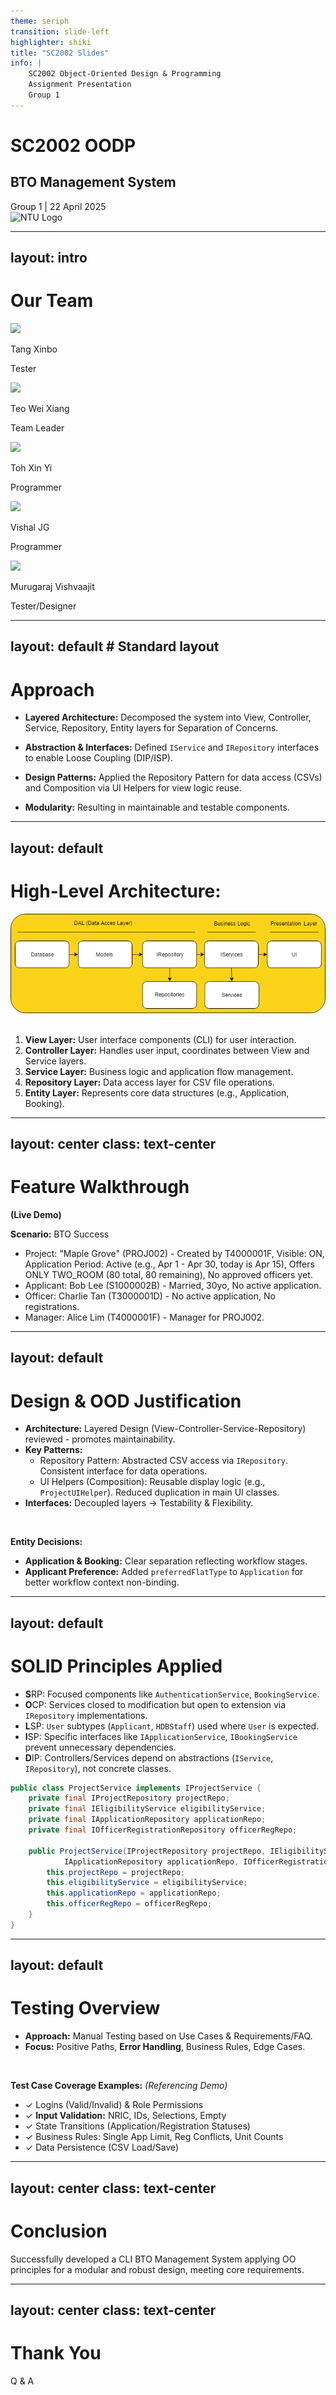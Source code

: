 ```yaml
---
theme: seriph
transition: slide-left
highlighter: shiki
title: "SC2002 Slides"
info: |
    SC2002 Object-Oriented Design & Programming
    Assignment Presentation
    Group 1
---
```


# SC2002 OODP 
## BTO Management System

<div class="opacity-75">
Group 1 | 22 April 2025
</div>

<img src="https://download.logo.wine/logo/Nanyang_Technological_University/Nanyang_Technological_University-Logo.wine.png" alt="NTU Logo" class="w-32 absolute bottom-6 right-6" />

---
layout: intro
---

# Our Team <span class="ml-2 opacity-80"><i-carbon-group-account /></span>

<div class="grid grid-cols-5 gap-4 text-center mt-12">
  <!-- Column 1 -->
  <div>
    <img src="https://avatars.githubusercontent.com/u/85245154?v=4" class="w-24 h-24 rounded-full mx-auto mb-2 object-cover"/>
    <p class="font-semibold">Tang Xinbo</p>
    <p class="text-xs opacity-70">Tester</p>
  </div>
  <!-- Column 2 -->
  <div>
    <img src="https://avatars.githubusercontent.com/u/52971804?v=4" class="w-24 h-24 rounded-full mx-auto mb-2 object-cover"/>
    <p class="font-semibold">Teo Wei Xiang</p>
    <p class="text-xs opacity-70">Team Leader</p>
  </div>
  <!-- Column 3 -->
  <div>
    <img src="https://avatars.githubusercontent.com/u/155806360?v=4" class="w-24 h-24 rounded-full mx-auto mb-2 object-cover"/>
    <p class="font-semibold">Toh Xin Yi</p>
    <p class="text-xs opacity-70">Programmer</p>
  </div>
  <!-- Column 4 -->
  <div>
    <img src="https://avatars.githubusercontent.com/u/171407011?v=4" class="w-24 h-24 rounded-full mx-auto mb-2 object-cover"/>
    <p class="font-semibold">Vishal JG</p>
    <p class="text-xs opacity-70">Programmer</p>
  </div>
  <!-- Column 5 -->
  <div>
    <img src="https://avatars.githubusercontent.com/u/181351248?v=4" class="w-24 h-24 rounded-full mx-auto mb-2 object-cover"/>
    <p class="font-semibold">Murugaraj Vishvaajit</p>
    <p class="text-xs opacity-70">Tester/Designer</p>
  </div>
</div>


---
layout: default # Standard layout
---

# Approach

<v-clicks>

* <span class="text-xl mr-1"><carbon-layers /></span> **Layered Architecture:** Decomposed the system into View, Controller, Service, Repository, Entity layers for <span v-mark.highlight.teal>Separation of Concerns</span>.

* <span class="text-xl mr-1"><carbon-connect-source /></span> **Abstraction & Interfaces:** Defined `IService` and `IRepository` interfaces to enable <span v-mark.highlight.orange>Loose Coupling</span> (DIP/ISP).

* <span class="text-xl mr-1"><carbon-rule /></span> **Design Patterns:** Applied the <span v-mark.underline.blue>Repository Pattern</span> for data access (CSVs) and Composition via <span v-mark.underline.purple>UI Helpers</span> for view logic reuse.

* <span class="text-xl mr-1"><carbon-cube /></span> **Modularity:** Resulting in maintainable and testable components.

</v-clicks>

---
layout: default
---

#  High-Level Architecture:

<div v-after class="mx-auto text-center mt-4">
  <img src="./3-tier-chart.png" alt="Layered Architecture Diagram" class="h-56 mx-auto object-contain" />
</div>

<br/>

1. **View Layer:** User interface components (CLI) for user interaction.
2. **Controller Layer:** Handles user input, coordinates between View and Service layers.
3. **Service Layer:** Business logic and application flow management.
4. **Repository Layer:** Data access layer for CSV file operations.
5. **Entity Layer:** Represents core data structures (e.g., Application, Booking).


---
layout: center
class: text-center
---

# Feature Walkthrough <span class="text-2xl"><carbon-video /></span>
**(Live Demo)**

**Scenario:** BTO Success

<div class="text-left">

- Project: "Maple Grove" (PROJ002) - Created by T4000001F, Visible: ON, Application Period: Active (e.g., Apr 1 - Apr 30, today is Apr 15), Offers ONLY TWO_ROOM (80 total, 80 remaining), No approved officers yet.
- Applicant: Bob Lee (S1000002B) - Married, 30yo, No active application.
- Officer: Charlie Tan (T3000001D) - No active application, No registrations.
- Manager: Alice Lim (T4000001F) - Manager for PROJ002.

</div>

---
layout: default
---

# Design & OOD Justification

*   **Architecture:** <span v-mark.highlight.cyan>Layered Design</span> (View-Controller-Service-Repository) reviewed - promotes maintainability.
*   **Key Patterns:**
    *   <span v-mark.underline.blue>Repository Pattern</span>: Abstracted CSV access via `IRepository`. Consistent interface for data operations.
    *   <span v-mark.underline.purple>UI Helpers (Composition)</span>: Reusable display logic (e.g., `ProjectUIHelper`). Reduced duplication in main UI classes.
*   **Interfaces:** Decoupled layers -> <span v-mark.highlight.green>Testability & Flexibility</span>.

<br/>

**Entity Decisions:**
*  **Application & Booking:** Clear separation reflecting workflow stages.
*  **Applicant Preference:** Added `preferredFlatType` to `Application` for better workflow context non-binding.


---
layout: default
---

# SOLID Principles Applied <span class="text-2xl"><carbon-rule-test /></span>

*   **S**RP: Focused components like `AuthenticationService`, `BookingService`.
*   **O**CP: Services closed to modification but open to extension via `IRepository` implementations.
*   **L**SP: `User` subtypes (`Applicant`, `HDBStaff`) used where `User` is expected.
*   **I**SP: Specific interfaces like `IApplicationService`, `IBookingService` prevent unnecessary dependencies.
*   **D**IP: Controllers/Services depend on abstractions (`IService`, `IRepository`), not concrete classes.

```java
public class ProjectService implements IProjectService {
    private final IProjectRepository projectRepo;
    private final IEligibilityService eligibilityService;
    private final IApplicationRepository applicationRepo;
    private final IOfficerRegistrationRepository officerRegRepo;

    public ProjectService(IProjectRepository projectRepo, IEligibilityService eligibilityService,
            IApplicationRepository applicationRepo, IOfficerRegistrationRepository officerRegRepo) {
        this.projectRepo = projectRepo;
        this.eligibilityService = eligibilityService;
        this.applicationRepo = applicationRepo;
        this.officerRegRepo = officerRegRepo;
    }
}
```

---
layout: default
---

# Testing Overview <span class="text-2xl"><carbon-debug /></span>

* **Approach:** <span v-mark.underline.blue>Manual Testing</span> based on Use Cases & Requirements/FAQ.
* **Focus:** Positive Paths, **<span v-mark.highlight.red>Error Handling</span>**, Business Rules, Edge Cases.

<br/>

**Test Case Coverage Examples:** *(Referencing Demo)*
*  <span class="text-lime-600 mr-1">✓</span>   Logins (Valid/Invalid) & Role Permissions
*  <span class="text-lime-600 mr-1">✓</span>  **Input Validation:** <span v-mark.circle.orange>NRIC, IDs, Selections, Empty</span>
*  <span class="text-lime-600 mr-1">✓</span>   State Transitions (Application/Registration Statuses)
*  <span class="text-lime-600 mr-1">✓</span>   Business Rules: <span v-mark.circle.purple>Single App Limit, Reg Conflicts, Unit Counts</span>
*  <span class="text-lime-600 mr-1">✓</span>   Data Persistence (CSV Load/Save)


---
layout: center
class: text-center
---

# Conclusion <span class="text-3xl text-green-500"><carbon-checkmark-outline /></span>

<div class="text-xl mt-4">
Successfully developed a CLI BTO Management System applying <span v-mark.highlight.teal>OO principles</span> for a <span v-mark.highlight.lime>modular</span> and <span v-mark.highlight.lime>robust</span> design, meeting core requirements.
</div>

---
layout: center
class: text-center
---

# Thank You

<div class="text-2xl my-4">
Q & A
</div>